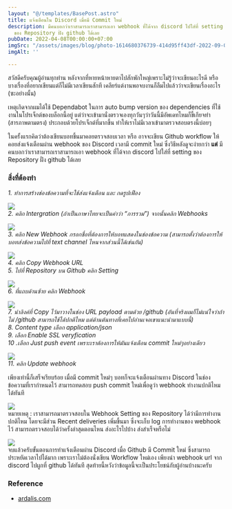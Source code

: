```yaml
---
layout: "@/templates/BasePost.astro"
title: แจ้งเตือนใน Discord เมื่อมี Commit ใหม่
description: มีคนบอกว่าเราสามารถเราสามารถเอา webhook ที่ได้จาก discord ไปใส่ที่ setting
  ของ Repository ฝั่ง github ได้เลย
pubDate: 2022-04-08T00:00:00+07:00
imgSrc: "/assets/images/blog/photo-1614680376739-414d95ff43df-2022-09-09.jpeg"
imgAlt: ''

---
```

สวัสดีครับคุณผู้อ่านทุกท่าน หลังจากที่หายหน้าหายตาไปสักพักใหญ่เพราะไม่รู้ว่าจะเขียนอะไรดี หรือบางเรื่องที่อยากเขียนแต่ก็ไม่มีเวลาเขียนสักที เคลียร์แต่งานพอจบงานก็ลืมไปแล้วว่าจะเขียนเรื่องอะไร (ซะอย่างนั้น)

เหตุเกิดจากผมได้ใช้ Dependabot ในการ auto bump version ของ dependencies ที่ใช้งานในโปรเจ็กต์ของบล็อกนี้อยู่ แต่ว่าจะเข้ามานั่งตรวจเองทุกวันๆว่าวันนี้มีอัพเดทไหมก็ขี้เกียจทำ (สารภาพตามตรง) ประกอบด้วยโปรเจ็กต์ที่มากขึ้น ทำให้เราไม่มีเวลาเข้ามาตรวจสอบตรงนี้บ่อยๆ

ในครั้งแรกคิดว่าต้องเขียนบอทขึ้นมาคอยตรวจสอบเวลา หรือ อาจจะเขียน Github workflow ให้คอยส่งแจ้งเตือนผ่าน webhook ของ Discord เวลามี commit ใหม่ ซึ่งวิธีหลังดูจะง่ายกว่า **แต่** มีคนบอกว่าเราสามารถเราสามารถเอา webhook ที่ได้จาก discord ไปใส่ที่ setting ของ Repository ฝั่ง github ได้เลย

### สิ่งที่ต้องทำ

_1. ทำการสร้างช่องข้อความที่จะใช้ส่งแจ้งเตือน และ กดรูปเฟือง_

![](/assets/images/blog/image-22-2022-09-09.png)  
_2. คลิก Intergration (ถ้าเป็นภาษาไทยจะเป็นคำว่า “การรวม”) จากนั้นคลิก Webhooks_

![](/assets/images/blog/image-13-2022-09-09.png)  
_3. คลิก New Webhook กรอกชื่อที่ต้องการให้บอทแสดงในช่องข้อความ (สามารถตั้งว่าต้องการให้บอทส่งข้อความไปที่ text channel ไหนจากส่วนนี้ได้เช่นกัน)_

![](/assets/images/blog/image-21-2022-09-09.png)  
_4. คลิก Copy Webhook URL  
5\. ไปที่ Repository บน Github คลิก Setting_

![](/assets/images/blog/image-15-2022-09-09.png)  
_6. ที่แถบด้านซ้าย คลิก Webhook_

![](/assets/images/blog/image-16-2022-09-09.png)  
_7. นำลิงค์ที่ Copy ไว้มาวางในช่อง URL payload ตามด้วย /github (อันที่จริงผมก็ไม่แน่ใจว่าถ้าไม่ /github สามารถใช้ได้ปกติไหม แต่ด้านต้นทางที่เคยไปอ่านเจอเขาแนะนำมาแบบนี้)  
8\. Content type เลือก application/json  
9\. เลือก Enable SSL veryfication  
10 .เลือก Just push event เพราะเราต้องการให้มันแจ้งเตือน commit ใหม่ๆอย่างเดียว_

![](/assets/images/blog/image-20-2022-09-09.png)  
_11. คลิก Update webhook_

เพียงเท่านี้ก็เสร็จเรียบร้อย เมื่อมี commit ใหม่ๆ บอทก็จะแจ้งเตือนผ่านทาง Discord ในช่องข้อความที่เรากำหนดไว้ สามารถทดสอบ push commit ใหม่เพื่อดูว่า webhook ทำงานปกติไหมได้ทันที

![](/assets/images/blog/image-18-2022-09-09.png)  
หมายเหตุ : เราสามารถมาตรวจสอบใน Webhook Setting ของ Repository ได้ว่ามีการทำงานปกติไหม โดยจะมีส่วน Recent deliveries เพิ่มขึ้นมา ซึ่งจะเก็บ log การทำงานของ webhook ไว้ สามารถตรวจสอบได้ว่าครั้งล่าสุดตอนไหน ส่งอะไรไปบ้าง ส่งสำเร็จหรือไม่

![](/assets/images/blog/image-19-2022-09-09.png)  
จบแล้วครับขั้นตอนการทำแจ้งเตือนผ่าน Discord เมื่อ Github มี Commit ใหม่ ซึ่งสามารถประหยัดเวลาไปได้มาก เพราะเราไม่ต้องนั่งเขียน Workflow ใหม่เอง เพียงนำ webhook url จาก discord ไปผูกที่ github ได้ทันที สุดท้ายนี้หวังว่าข้อมูลนี้จะเป็นประโยชน์กับผู้อ่านบ้างนะครับ

### Reference

* [ardalis.com](https://ardalis.com/integrate-github-and-discord-with-webhooks/ "https://ardalis.com/integrate-github-and-discord-with-webhooks/")